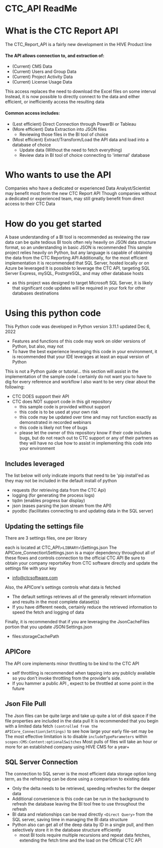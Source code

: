 # CTC_API ReadMe

# What is the CTC Report API

The CTC_Report_API is a fairly new development in the HIVE Product line

#### The API allows connection to, and extraction of:

- (Current) CMS Data
- (Current) Users and Group Data
- (Current) Project Activity Data
- (Current) License Usage Data

This access replaces the need to download the Excel files on some interval
Instead, it is now possible to directly connect to the data and either efficient, or inefficiently access the resulting data

#### Common access includes:

- (Lest efficient) Direct Connection through PowerBI or Tableau
- (More efficient) Data Extraction into JSON files
  - Reviewing those files in the BI tool of choice
- (Most efficient) Extract/Transform/Load the API data and load into a database of choice
  - Update data (Without the need to fetch everything)
  - Review data in BI tool of choice connecting to 'internal' database

# Who wants to use the API

Companies who have a dedicated or experienced Data Analyst/Scientist may benefit most from the new CTC Report API
Though companies without a dedicated or experienced team, may still greatly benefit from direct access to their CTC Data

# How do you get started

A base understanding of a BI tool is recommended as reviewing the raw data can be quite tedious
BI tools often rely heavily on JSON data structure format, so an understanding in basic JSON is recommended
This sample project relies heavily on Python, but any language is capable of obtaining the data from the CTC Reporting API
Additionally, for the most efficient implementation it is recommended that SQL Server, hosted locally or on Azure be leveraged
It is possible to leverage the CTC API, targeting SQL Server Express, mySQL, PostrgreSQL, and may other database hosts

- as this project was designed to target Microsoft SQL Server, it is likely that significant code updates will be required in your fork for other databases destinations

# Using this python code

This Python code was developed in Python version 3.11.1 updated Dec 6, 2022

- Features and functions of this code may work on older versions of Python, but also, may not
- To have the best experience leveraging this code in your environment, it is recommended that your IDE leverages at least an equal version of Python

This is not a Python guide or tutorial... this section will assist in the implementation of the sample code
I certainly do not want you to have to dig for every reference and workflow
I also want to be very clear about the following:

- CTC DOES support their API
- CTC does NOT support code in this git repository
  - this sample code is provided without support
  - this code is to be used at your own risk
  - this code may be updated over time and may not function exactly as demonstrated in recorded webinars
  - this code is likely not free of bugs
  - please let the owner of this repository know if their code includes bugs, but do not reach out to CTC support or any of their partners as they will have no clue how to assist in implementing this code into your environment

## Includes leveraged

The list below will only indicate imports that need to be 'pip install'ed as they may not be included in the default install of python

- requests (for retrieving data from the CTC Api)
- logging (for generating the process logs)
- tqdm (enables progress bar display)
- json (eases parsing the json stream from the API)
- pyodbc (facilitates connecting to and updating data in the SQL server)

## Updating the settings file

There are 3 settings files, one per library

each is located at CTC_API\\`<LIBRARY>`\Settings.json
The APICore_Connection\Settings.json is a major dependency throughout all of these flows and controls connection to the official CTC API
Be sure to obtain your company reportsKey from CTC software directly and update the settings file with your key

- info@ctcsoftware.com

Also, the APICore's settings controls what data is fetched

- The default settings retrieves all of the generally relevant information and results in the most complete dataset(s)
- If you have different needs, certainly reduce the retrieved information to speed the fetch and logging of data

Finally, it is recommended that if you are leveraging the JsonCacheFiles portion that you update JSON\:Settings.json

- files:storageCachePath

## APICore

The API core implements minor throttling to be kind to the CTC API

- self throttling is recommended when tapping into any publicly available so you don't invoke throttling from the provider's side.
- If you hammer a public API , expect to be throttled at some point in the future

## Json File Pull

The Json files can be quite large and take up quite a lot of disk space if the file properties are included in the data pull
It is recommended that you begin with a limited data fetch `(controlled from the APICore_Connection\Settings)` to see how large your early file-set may be
The most effective limitation is to disable `includeTypeParameters` within `scopes:CMS:Content:optionalSwitches`
Most pulls of files will take an hour or more for an established company using HIVE CMS for a year+

## SQL Server Connection

The connection to SQL server is the most efficient data storage option long term, as the refreshing can be done using a comparison to existing data

- Only the delta needs to be retrieved, speeding refreshes for the deeper data
- Additional convenience is this code can be run in the background to refresh the database leaving the BI tool free to use throughout the refresh
- BI data and relationships can be read directly `<Direct Query>` from the SQL server, saving time in managing the BI data structure
- Python also can get all of the deep data by ID in a single pull, and then selectively store it in the database structure efficiently
  - most BI tools require multiple recursions and repeat data fetches, extending the fetch time and the load on the Official CTC API
